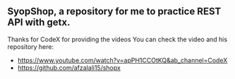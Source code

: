 ## SyopShop, a repository for me to practice REST API with getx. 
Thanks for CodeX for providing the videos
You can check the video and his repository here:
- https://www.youtube.com/watch?v=apPH1CCOtKQ&ab_channel=CodeX
- https://github.com/afzalali15/shopx
